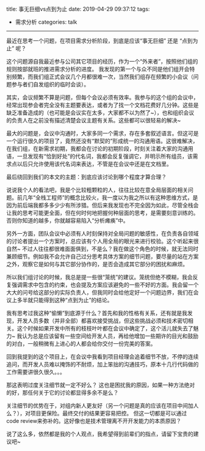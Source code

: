 title: 事无巨细vs点到为止
date: 2019-04-29 09:37:12
tags:
- 需求分析
categories: talk
---

最近在思考一个问题，在项目需求分析阶段，到底是应该“事无巨细” 还是 “点到为止” 呢？

这个问题源自我最近参与公司其它项目的经历，作为一个“外来者”，按照他们组的规则按部就班的推进需求分析的进度。
我发现的第一个与众不同是他们组开会特别频繁，而我们组正式会议几个月都很难一次，当然我们组存在频繁的小会议（问题参与者们自发组织的临时会谈）。

其实，会议频繁不算是问题，但每个会议必须有效率。我参与的这个组的会议中，经常出现参会者完全没有主题要表达，或者为了找一个文档花费好几分钟。这些是缺乏准备造成的（也可能是会议实在太多，大家都不以为然了~），也和组织会议的负责人在之前没有描述清楚会议主题有关系。这些都可以很轻易的解决~

最大的问题是，会议中沟通时，大家多同一个需求，存在多套叙述语言。但这可是一个运行很久的项目了，竟然还没有“默契的”形成统一的沟通用语。这很难解决，在我们组，在新需求初期，我都会在讨论的初期阶段，时刻关注着大家的沟通用语，一旦发现有“恰到好处”的代名词，我都会反复强调它，并明示所有组员，该需求点以后只允许使用该代名词来表达，不管是在会议中还是在文档里。

最后绕回到我们的本文的主题：到底应该讨论到哪个程度才算合理？

说说我个人的看法吧，我是个比较粗颗粒的人，往往比较在意全局层面的相关问题。前几年“全栈工程师”的概念比较火，我一度以为我之所以有这种思维方式，是因为前后端我都多多少少有所涉猎。但后来我发现也不完全因为如此，尽管全栈会让我的思考可能更全面，但在何时何地把握何种层面的思考，是需要刻意训练的。否则你知道的越多，你就越容易陷入“分析瘫痪”中。

另外一方面，团队会议中必须有人时刻保持对全局问题的敏感性，在负责各自领域的讨论者提出一个方案时，总应该有个人用全局的眼光来进行校验。这个听起来很自然~ 不过人往往都很难面面俱到，不是么？我在做这个角色的时候，就无法同时兼顾细节。例如我不会允许自己过分思考具体方案的细节问题，要尽量的站在方案之外，观察它是如何与其它部分协作的，是否会造成其它部分的困扰和麻烦。

所以我们组讨论的时候，我总是提一些很“笼统”的建议。笼统但绝不模糊，我会反复强调需求中包含的约束，也会提及方案应该避免的一些不好的方面。我会留一个大大的问号给这部分的实际负责人，但我同时会给他定好一个问题边界，我们在会议上多半就只能得到这种“点到为止”的结论。

我有思考过我这种“偷懒”到底源于什么？首先和我的性格有关系，还有就是我发现，开发人员多数（并非全部）都喜欢接受挑战，但这些挑战必须和技术密切相关。这个时候如果开发中所有的枝枝叶叶都在会议中确定了，这个活儿就失去了魅力~ 我认为总是应该留有一些空间给开发人员，再给他增加一些期许的目光和鼓励的对白，一般稍微有上进心的人都会给你交付一份完美的答案。

回到我提到的这个项目上，在会议中我看到项目经理会追着细节不放，不停的连续追问，而开发人员难以掩饰的不耐烦，加上笨拙的沟通技巧，原本十几行代码做的工作需要讲很久很久。。。

那这表明过度关注细节就一定不好么？
这也是困扰我的原因，如果一种方法绝对的好，那任何关于它的讨论都显得多余不是么？

关注细节的优势在于，对组内新人更友好（另一个问题是真的应该在项目中间加人么？），对项目更保险。最终交付的结果更容易把控。
但这一切都是可以通过code review来弥补的。这好像也是技术管理离不开开发能力的本质原因？

说了这么多，依然都是我的个人观点，我希望得到前辈们的指点，请留下宝贵的建议吧~
